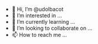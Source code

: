 - 👋 Hi, I’m @udolbacot
- 👀 I’m interested in ...
- 🌱 I’m currently learning ...
- 💞️ I’m looking to collaborate on ...
- 📫 How to reach me ...

<!---
udolbacot/udolbacot is a ✨ special ✨ repository because its `README.md` (this file) appears on your GitHub profile.
You can click the Preview link to take a look at your changes.
--->
